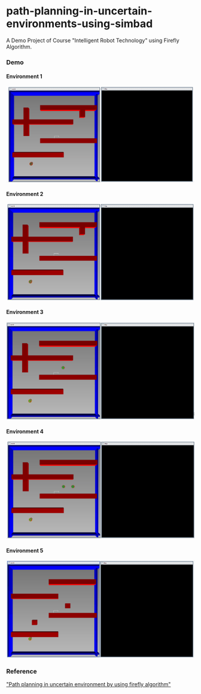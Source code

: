 # path-planning-in-uncertain-environments-using-simbad
A Demo Project of Course "Intelligent Robot Technology" using Firefly Algorithm.
<h3>Demo</h3>
<h4>Environment 1</h4>
<img src="imgs/illustrate1.gif"></img>
<h4>Environment 2</h4>
<img src="imgs/illustrate2.gif"></img>
<h4>Environment 3</h4>
<img src="imgs/illustrate3.gif"></img>
<h4>Environment 4</h4>
<img src="imgs/illustrate4.gif"></img>
<h4>Environment 5</h4>
<img src="imgs/illustrate5.gif"></img>
<h3>Reference</h3>
<div><a href="https://www.sciencedirect.com/science/article/pii/S2214914718300333">"Path planning in uncertain environment by using firefly algorithm"</a><div>
